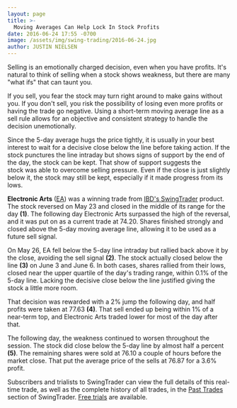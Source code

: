 ```yaml
---
layout: page
title: >-
  Moving Averages Can Help Lock In Stock Profits
date: 2016-06-24 17:55 -0700
image: /assets/img/swing-trading/2016-06-24.jpg
author: JUSTIN NIELSEN
---
```






Selling is an emotionally charged decision, even when you have profits. It's natural to think of selling when a stock shows weakness, but there are many "what ifs" that can taunt you.


If you sell, you fear the stock may turn right around to make gains without you. If you don't sell, you risk the possibility of losing even more profits or having the trade go negative. Using a short-term moving average line as a sell rule allows for an objective and consistent strategy to handle the decision unemotionally.


Since the 5-day average hugs the price tightly, it is usually in your best interest to wait for a decisive close below the line before taking action. If the stock punctures the line intraday but shows signs of support by the end of the day, the stock can be kept. That show of support suggests the stock was able to overcome selling pressure. Even if the close is just slightly below it, the stock may still be kept, especially if it made progress from its lows.


**Electronic Arts** ([EA](https://research.investors.com/quote.aspx?symbol=EA)) was a winning trade from [IBD's SwingTrader](http://shop.investors.com/offer/splashresponsive.aspx?id=SwingTrader&src=A011LPH) product. The stock reversed on May 23 and closed in the middle of its range for the day **(1)**. The following day Electronic Arts surpassed the high of the reversal, and it was put on as a current trade at 74.20. Shares finished strongly and closed above the 5-day moving average line, allowing it to be used as a future sell signal.


On May 26, EA fell below the 5-day line intraday but rallied back above it by the close, avoiding the sell signal **(2)**. The stock actually closed below the line **(3)** on June 3 and June 6. In both cases, shares rallied from their lows, closed near the upper quartile of the day's trading range, within 0.1% of the 5-day line. Lacking the decisive close below the line justified giving the stock a little more room.


That decision was rewarded with a 2% jump the following day, and half profits were taken at 77.63 **(4)**. That sell ended up being within 1% of a near-term top, and Electronic Arts traded lower for most of the day after that.


The following day, the weakness continued to worsen throughout the session. The stock did close below the 5-day line by almost half a percent **(5)**. The remaining shares were sold at 76.10 a couple of hours before the market close. That put the average price of the sells at 76.87 for a 3.6% profit.


Subscribers and trialists to SwingTrader can view the full details of this real-time trade, as well as the complete history of all trades, in the [Past Trades](https://swingtrader.investors.com/#/past) section of SwingTrader. [Free trials](http://shop.investors.com/offer/splashresponsive.aspx?id=SwingTrader&src=A011LPH) are available.




